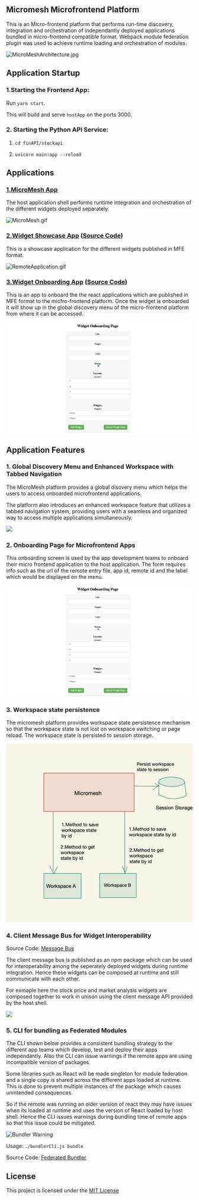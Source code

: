 ## Micromesh Microfrontend Platform

This is an Micro-frontend platform that performs run-time discovery, integration and orchestration of independantly deployed applications bundled in micro-frontend compatible format. Webpack module federation plugin was used to achieve runtime loading and orchestration of modules.

![MicroMeshArchitecture.jpg](https://github.com/madhavms/react-host-remote/blob/main/img/MicroMeshArchitecture.jpg)

## Application Startup

### 1.Starting the Frontend App:

Run `yarn start`.

This will build and serve `hostApp` on the ports 3000.

### 2. Starting the Python API Service:

1. `cd finAPI/stockapi`

2. `uvicorn main:app --reload`

## Applications

### [1.MicroMesh App](https://madhavms.github.io/micromesh/)

The host application shell performs runtime integration and orchestration of the different widgets deployed separately.

![MicroMesh.gif](https://github.com/madhavms/micromesh/blob/main/img/WorkSpaceFeature.gif)

### [2.Widget Showcase App](https://madhavms.github.io/widget-showcase/) ([Source Code](https://github.com/madhavms/widget-showcase))

This is a showcase application for the different widgets published in MFE format.

![RemoteApplication.gif](https://github.com/madhavms/react-host-remote/blob/main/img/WidgetShowcaseApp.gif)

### [3.Widget Onboarding App](https://madhavms.github.io/onboarding-app/) ([Source Code](https://github.com/madhavms/remote-widgets))

This is an app to onboard the the react applications which are published in MFE format to the micfro-frontend platform. Once the widget is onboarded it will show up in the global discovery menu of the micro-frontend platform from where it can be accessed.

![OboardingApp.png](https://github.com/madhavms/onboarding-app/blob/main/Img/OboardingApp.png)

## Application Features

### 1. Global Discovery Menu and Enhanced Workspace with Tabbed Navigation

The MicroMesh platform provides a global disovery menu which helps the users to access onboarded microfrontend applications.

The platform also introduces an enhanced workspace feature that utilizes a tabbed navigation system, providing users with a seamless and organized way to access multiple applications simultaneously.

![](https://github.com/madhavms/micromesh/blob/main/img/WorkSpaceFeature.gif)

### 2. Onboarding Page for Microfrontend Apps

This onboarding screen is used by the app development teams to onboard their micro frontend application to the host application.
The form requires info such as the url of the remote entry file, app id, remote id and the label which would be displayed on the menu.


![](https://github.com/madhavms/onboarding-app/blob/main/Img/OboardingApp.png)

### 3. Workspace state persistence

The micromesh platform provides workspace state persistence mechanism so that the workspace state is not lost on workspace switching or page reload. The workspace state is persisted to session storage.

![](https://raw.githubusercontent.com/madhavms/micromesh/main/img/workspace_persistence.png)

### 4. Client Message Bus for Widget Interoperability
Source Code: [Message Bus](https://github.com/madhavms/react-host-remote/tree/main/message-bus)

The client message bus is published as an npm package which can be used for interoperability among the seperately deployed widgets during runtime integration. Hence these widgets can be composed at runtime and still communicate with each other.

For exmaple here the stock price and market analysis widgets are composed together to work in unison using the client message API provided by the host shell. 

![](https://github.com/madhavms/react-host-remote/blob/main/img/WidgetInteroperability.gif)

### 5. CLI for bundling as Federated Modules

The CLI shown below provides a consistent bundling strategy to the different app teams which develop, test and deploy their apps independantly. Also the CLI can issue warnings if the remote apps are using incompatible version of packages. 

Some libraries such as React will be made singleton for module federation and a single copy is shared across the different apps loaded at runtime. This is done to prevent multiple instances of the package which causes unintended consequences. 

So if the remote was running an older version of react they may have issues when its loaded at runtime and uses the version of React loaded by host shell. Hence the CLI issues warnings during bundling time of remote apps so that this issue could be mitigated.

![Bundler Warning](https://github.com/madhavms/react-host-remote/blob/main/img/BundlerWarning.png)

Usage: `./bundlerCli.js bundle`

Source Code: [Federated Bundler](https://github.com/madhavms/react-host-remote/blob/main/federatedBundler/bundlerCli.js)

## License

This project is licensed under the [MIT License](https://github.com/madhavms/micromesh/blob/main/LICENSE)
